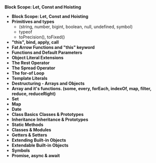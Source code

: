 **Block Scope: Let, Const and Hoisting**

* **Block Scope: Let, Const and Hoisting**
* **Primitives and types** 
  * (string, number, bigint, boolean, null, undefined, symbol)
  * typeof
  * toPrecision(), toFixed()
* **"this", bind, apply, call**
* **Fat Arrow Functions  and "this" keyword**
* **Functions and Default Parameters** 
* **Object Literal Extensions** 
* **The Rest Operator** 
* **The Spread Operator** 
* **The for-of Loop** 
* **Template Literals** 
* **Destructuring - Arrays and Objects** 
* **Array and it's functions. (some, every, forEach, indexOf, map, filter, reduce, reduceRight)**
* **Set** 
* **Map**
* **Date**
* **Class Basics** 
  **Classes & Prototypes** 
* **Inheritance** 
  **Inheritance & Prototypes** 
* **Static Methods** 
* **Classes & Modules** 
* **Getters & Setters** 
* **Extending Built-in Objects** 
* **Extendable Built-in Objects** 
* **Symbols** 
* **Promise, async & await**